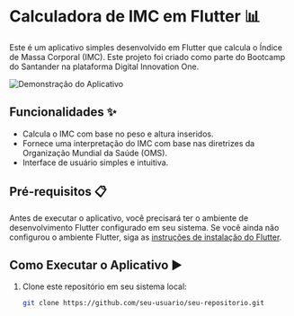 # Calculadora de IMC em Flutter 📊

Este é um aplicativo simples desenvolvido em Flutter que calcula o Índice de Massa Corporal (IMC). Este projeto foi criado como parte do Bootcamp do Santander na plataforma Digital Innovation One.

![Demonstração do Aplicativo](https://github.com/andrezaleal/calculadora_imc_app/blob/main/lib/assets/app.gif)

## Funcionalidades ✨

- Calcula o IMC com base no peso e altura inseridos.
- Fornece uma interpretação do IMC com base nas diretrizes da Organização Mundial da Saúde (OMS).
- Interface de usuário simples e intuitiva.

## Pré-requisitos 📋

Antes de executar o aplicativo, você precisará ter o ambiente de desenvolvimento Flutter configurado em seu sistema. Se você ainda não configurou o ambiente Flutter, siga as [instruções de instalação do Flutter](https://flutter.dev/docs/get-started/install).

## Como Executar o Aplicativo ▶️

1. Clone este repositório em seu sistema local:

   ```bash
   git clone https://github.com/seu-usuario/seu-repositorio.git


